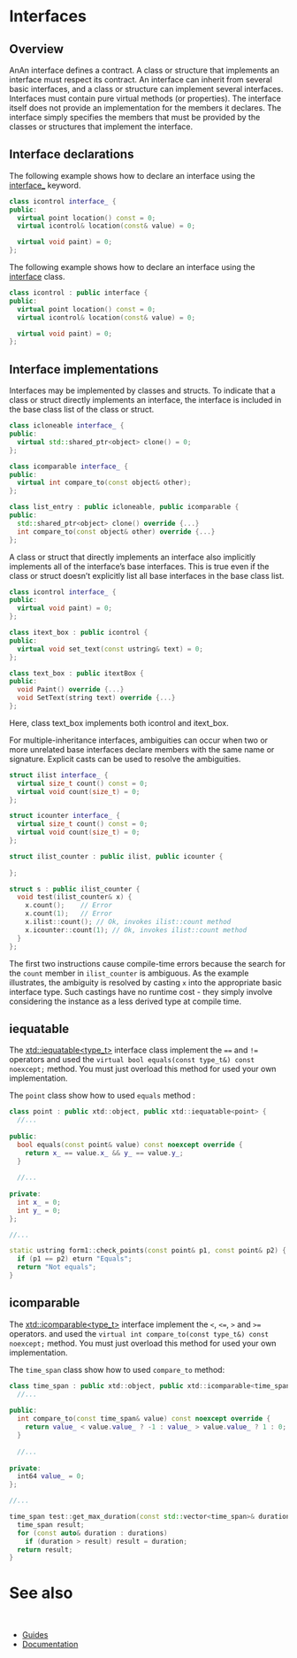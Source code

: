 # Interfaces

## Overview

AnAn interface defines a contract. A class or structure that implements an interface must respect its contract. An interface can inherit from several basic interfaces, and a class or structure can implement several interfaces.
Interfaces must contain pure virtual methods (or properties). The interface itself does not provide an implementation for the members it declares. The interface simply specifies the members that must be provided by the classes or structures that implement the interface.

## Interface declarations

The following example shows how to declare an interface using the [interface_](https://gammasoft71.github.io/xtd/reference_guides/latest/group__keywords.html#ga64c32b24bd922fc8189a487213592ccf) keyword.

```cpp
class icontrol interface_ {
public:
  virtual point location() const = 0;
  virtual icontrol& location(const& value) = 0;

  virtual void paint) = 0;
};
```

The following example shows how to declare an interface using the [interface](https://gammasoft71.github.io/xtd/reference_guides/latest/classxtd_1_1interface.html) class.

```cpp
class icontrol : public interface {
public:
  virtual point location() const = 0;
  virtual icontrol& location(const& value) = 0;

  virtual void paint) = 0;
};
```

## Interface implementations

Interfaces may be implemented by classes and structs. To indicate that a class or struct directly implements an interface, the interface is included in the base class list of the class or struct.

```cpp
class icloneable interface_ {
public:
  virtual std::shared_ptr<object> clone() = 0;
};

class icomparable interface_ {
public:
  virtual int compare_to(const object& other);
};

class list_entry : public icloneable, public icomparable {
public:
  std::shared_ptr<object> clone() override {...}    
  int compare_to(const object& other) override {...}
};
```

A class or struct that directly implements an interface also implicitly implements all of the interface’s base interfaces. This is true even if the class or struct doesn’t explicitly list all base interfaces in the base class list.

```cpp
class icontrol interface_ {
public:
  virtual void paint) = 0;
};

class itext_box : public icontrol {
public:
  virtual void set_text(const ustring& text) = 0;
};

class text_box : public itextBox {
public: 
  void Paint() override {...}
  void SetText(string text) override {...}
};
```

Here, class text_box implements both icontrol and itext_box.

For multiple-inheritance interfaces, ambiguities can occur when two or more unrelated base interfaces declare members with the same name or signature. Explicit casts can be used to resolve the ambiguities.

```cpp
struct ilist interface_ {
  virtual size_t count() const = 0;
  virtual void count(size_t) = 0;
};

struct icounter interface_ {
  virtual size_t count() const = 0;
  virtual void count(size_t) = 0;
};

struct ilist_counter : public ilist, public icounter {
  
};

struct s : public ilist_counter {
  void test(ilist_counter& x) {
    x.count();    // Error
    x.count(1);   // Error
    x.ilist::count(); // Ok, invokes ilist::count method
    x.icounter::count(1); // Ok, invokes ilist::count method
  }
};

```

The first two instructions cause compile-time errors because the search for the `count` member in `ilist_counter` is ambiguous. As the example illustrates, the ambiguity is resolved by casting `x` into the appropriate basic interface type. Such castings have no runtime cost - they simply involve considering the instance as a less derived type at compile time.

## iequatable

The [xtd::iequatable<type_t>](https://gammasoft71.github.io/xtd/reference_guides/latest/classxtd_1_1iequatable.html) interface class implement the `==` and `!=` operators and used the `virtual bool equals(const type_t&) const noexcept;` method.
You must just overload this method for used your own implementation.

The `point` class show how to used `equals` method :

```cpp
class point : public xtd::object, public xtd::iequatable<point> {
  //...
  
public:
  bool equals(const point& value) const noexcept override {
    return x_ == value.x_ && y_ == value.y_;
  }
  ​
  //...
  
private:
  int x_ = 0;
  int y_ = 0;
};

//...

static ustring form1::check_points(const point& p1, const point& p2) {
  if (p1 == p2) eturn "Equals";
  return "Not equals";
}
```

## icomparable

The [xtd::icomparable<type_t>](https://gammasoft71.github.io/xtd/reference_guides/latest/classxtd_1_1icomparable.html) interface implement the `<`, `<=`, `>` and `>=` operators. and used the `virtual int compare_to(const type_t&) const noexcept;` method.
You must just overload this method for used your own implementation.

The `time_span` class show how to used `compare_to` method:

```cpp
class time_span : public xtd::object, public xtd::icomparable<time_span> {
  //...
  
public:
  int compare_to(const time_span& value) const noexcept override {
    return value_ < value.value_ ? -1 : value_ > value.value_ ? 1 : 0;
  }
  ​
  //...
  
private:
  int64 value_ = 0;
};

//...

time_span test::get_max_duration(const std::vector<time_span>& durations) const noexcept {
  time_span result;
  for (const auto& duration : durations)
    if (duration > result) result = duration;
  return result;
}
```

# See also
​
* [Guides](/docs/documentation/Guides)
* [Documentation](/docs/documentation)

[//]: # (https://learn.microsoft.com/en-us/dotnet/standard/base-types/type-conversion)
